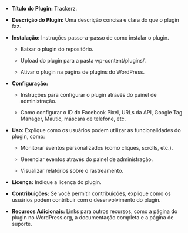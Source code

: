 - **Título do Plugin:** Trackerz.
    
- **Descrição do Plugin:** Uma descrição concisa e clara do que o plugin faz.
    
- **Instalação:** Instruções passo-a-passo de como instalar o plugin.
    
    - Baixar o plugin do repositório.
        
    - Upload do plugin para a pasta wp-content/plugins/.
        
    - Ativar o plugin na página de plugins do WordPress.
        
- **Configuração:**
    
    - Instruções para configurar o plugin através do painel de administração.
        
    - Como configurar o ID do Facebook Pixel, URLs da API, Google Tag Manager, Mautic, máscara de telefone, etc.
        
- **Uso:** Explique como os usuários podem utilizar as funcionalidades do plugin, como:
    
    - Monitorar eventos personalizados (como cliques, scrolls, etc.).
        
    - Gerenciar eventos através do painel de administração.
        
    - Visualizar relatórios sobre o rastreamento.
        
- **Licença:** Indique a licença do plugin.
    
- **Contribuições:** Se você permitir contribuições, explique como os usuários podem contribuir com o desenvolvimento do plugin.
    
- **Recursos Adicionais:** Links para outros recursos, como a página do plugin no WordPress.org, a documentação completa e a página de suporte.